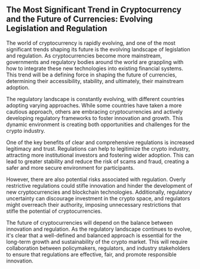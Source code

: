 ## The Most Significant Trend in Cryptocurrency and the Future of Currencies: **Evolving Legislation and Regulation**

The world of cryptocurrency is rapidly evolving, and one of the most significant trends shaping its future is the evolving landscape of legislation and regulation. As cryptocurrencies become more mainstream, governments and regulatory bodies around the world are grappling with how to integrate these new technologies into existing financial systems. This trend will be a defining force in shaping the future of currencies, determining their accessibility, stability, and ultimately, their mainstream adoption.

The regulatory landscape is constantly evolving, with different countries adopting varying approaches. While some countries have taken a more cautious approach, others are embracing cryptocurrencies and actively developing regulatory frameworks to foster innovation and growth. This dynamic environment is creating both opportunities and challenges for the crypto industry.

One of the key benefits of clear and comprehensive regulations is increased legitimacy and trust. Regulations can help to legitimize the crypto industry, attracting more institutional investors and fostering wider adoption. This can lead to greater stability and reduce the risk of scams and fraud, creating a safer and more secure environment for participants.

However, there are also potential risks associated with regulation. Overly restrictive regulations could stifle innovation and hinder the development of new cryptocurrencies and blockchain technologies. Additionally, regulatory uncertainty can discourage investment in the crypto space, and regulators might overreach their authority, imposing unnecessary restrictions that stifle the potential of cryptocurrencies.

The future of cryptocurrencies will depend on the balance between innovation and regulation.  As the regulatory landscape continues to evolve, it's clear that a well-defined and balanced approach is essential for the long-term growth and sustainability of the crypto market. This will require collaboration between policymakers, regulators, and industry stakeholders to ensure that regulations are effective, fair, and promote responsible innovation.